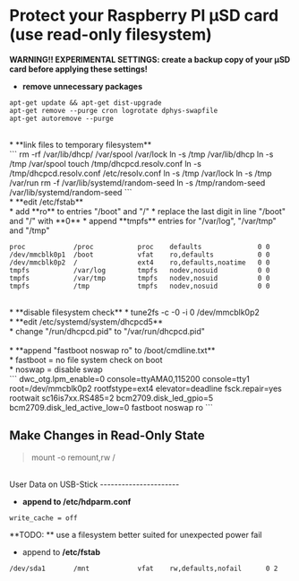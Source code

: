 Protect your Raspberry PI µSD card (use read-only filesystem)
=============================================================

**WARNING!! EXPERIMENTAL SETTINGS: create a backup copy of your µSD card before applying these settings!** <br />

* **remove unnecessary packages** <br />
```
apt-get update && apt-get dist-upgrade
apt-get remove --purge cron logrotate dphys-swapfile
apt-get autoremove --purge
```
<br />
* **link files to temporary filesystem** <br />
```
rm -rf /var/lib/dhcp/ /var/spool /var/lock
ln -s /tmp /var/lib/dhcp
ln -s /tmp /var/spool
touch /tmp/dhcpcd.resolv.conf
ln -s /tmp/dhcpcd.resolv.conf /etc/resolv.conf
ln -s /tmp /var/lock
ln -s /tmp /var/run
rm -f /var/lib/systemd/random-seed
ln -s /tmp/random-seed /var/lib/systemd/random-seed
```
<br />
* **edit /etc/fstab** <br />
   * add **ro** to entries "/boot" and "/" 
   * replace the last digit in line "/boot" and "/" with **0**
   * append **tmpfs** entries for "/var/log", "/var/tmp" and "/tmp"

```
proc            /proc           proc    defaults              0 0
/dev/mmcblk0p1  /boot           vfat    ro,defaults           0 0
/dev/mmcblk0p2  /               ext4    ro,defaults,noatime   0 0
tmpfs           /var/log        tmpfs   nodev,nosuid          0 0
tmpfs           /var/tmp        tmpfs   nodev,nosuid          0 0
tmpfs           /tmp            tmpfs   nodev,nosuid          0 0
```
<br />
* **disable filesystem check** 
   * tune2fs -c -0 -i 0 /dev/mmcblk0p2 
<br />
* **edit /etc/systemd/system/dhcpcd5**<br />
   * change "/run/dhcpcd.pid" to "/var/run/dhcpcd.pid"<br />
<br />
* **append "fastboot noswap ro" to /boot/cmdline.txt**<br />
   * fastboot = no file system check on boot<br />
   * noswap = disable swap<br />
```   
dwc_otg.lpm_enable=0 console=ttyAMA0,115200 console=tty1 root=/dev/mmcblk0p2 rootfstype=ext4 elevator=deadline fsck.repair=yes rootwait sc16is7xx.RS485=2 bcm2709.disk_led_gpio=5 bcm2709.disk_led_active_low=0 fastboot noswap ro
```
<br />

Make Changes in Read-Only State
-------------------------------

> mount -o remount,rw /<br />

<br />
User Data on USB-Stick
----------------------

* **append to /etc/hdparm.conf**<br />
``` 
write_cache = off
``` 

**TODO: ** use a filesystem better suited for unexpected power fail<br />
* append to **/etc/fstab**<br />
```
/dev/sda1       /mnt            vfat    rw,defaults,nofail      0 2
```

